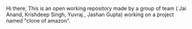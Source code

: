 Hi there,
This is an open working repository made by a group of team ( Jai Anand, Krishdeep Singh, Yuvraj , Jashan Gupta) working on a project named "clone of amazon".
